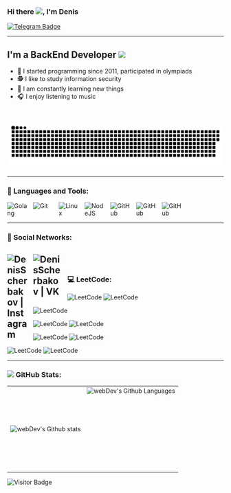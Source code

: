 ### Hi there <img src="https://media.giphy.com/media/AOXNxxIJuBQdNTBblp/giphy.gif" width="30px">, I'm Denis
[![Telegram Badge](https://img.shields.io/badge/-Write_me-blue?style=flat&logo=Telegram&logoColor=white)](https://t.me/aaapchiiiii)

---
## I'm a BackEnd Developer <img src="https://media.giphy.com/media/WUlplcMpOCEmTGBtBW/giphy.gif" width="30px">
- 💪 I started programming since 2011, participated in olympiads
- 🕵️ I like to study information security
- 🎯 I am constantly learning new things
- 🎧 I enjoy listening to music 
<br />
<p align="center">
 <img width="600" src="assets/github-snake.svg" alt="snake"/>
</p>

---
### 🧰 Languages and Tools:

<img align="left" alt="Golang" width="50px" style="padding-right:10px;" src="https://cdn.jsdelivr.net/gh/devicons/devicon/icons/go/go-original.svg" />
<img align="left" alt="Git" width="50px" style="padding-right:10px;" src="https://cdn.jsdelivr.net/gh/devicons/devicon/icons/git/git-original.svg" />
<img align="left" alt="Linux" width="50px" style="padding-right:10px;" src="https://cdn.jsdelivr.net/gh/devicons/devicon/icons/linux/linux-original.svg" />
<img align="left" alt="NodeJS" width="50px" style="padding-right:10px;" src="https://cdn.jsdelivr.net/gh/devicons/devicon/icons/nodejs/nodejs-original.svg" />
<img align="left" alt="GitHub" width="50px" style="padding-right:10px;" src="https://cdn.jsdelivr.net/gh/devicons/devicon/icons/github/github-original.svg" />
<img align="left" alt="GitHub" width="50px" style="padding-right:10px;" src="https://cdn.jsdelivr.net/gh/devicons/devicon/icons/docker/docker-original-wordmark.svg" />
<img align="left" alt="GitHub" width="50px" style="padding-right:10px;" src="https://cdn.jsdelivr.net/gh/devicons/devicon/icons/postgresql/postgresql-original-wordmark.svg" />

<br />
<br />

---
### 💬 Social Networks:

[<img align="left" alt="DenisScherbakov | Instagram" width="50px" style="padding-right:10px;" src="https://media.giphy.com/media/QWpK88H1g9PtmtQly1/giphy.gif" />][instagram]
[<img align="left" alt="DenisScherbakov | VK" width="70px" style="padding-right:10px;" src="https://media.giphy.com/media/4fGNh8cEOdGWa2hA4z/giphy.gif" />][vk]
<br />
---
### 💻 LeetCode:

![LeetCode](https://badges.peiyuan.ch/leetcode/slipneff1/name)
![LeetCode](https://badges.peiyuan.ch/leetcode/slipneff1/ranking)

![LeetCode](https://badges.peiyuan.ch/leetcode/slipneff1/submission?accepted=false&difficulty=all)

![LeetCode](https://badges.peiyuan.ch/leetcode/slipneff1/submission?accepted=true&difficulty=easy)
![LeetCode](https://badges.peiyuan.ch/leetcode/slipneff1/rate?difficulty=easy)

![LeetCode](https://badges.peiyuan.ch/leetcode/slipneff1/submission?accepted=true&difficulty=medium)
![LeetCode](https://badges.peiyuan.ch/leetcode/slipneff1/rate?difficulty=medium)

![LeetCode](https://badges.peiyuan.ch/leetcode/slipneff1/submission?accepted=true&difficulty=hard)
![LeetCode](https://badges.peiyuan.ch/leetcode/slipneff1/rate?difficulty=hard)


[instagram]: https://www.instagram.com/aaapchii/
[vk]: https://vk.com/all.aadenis
[TG]: https://t.me/aaapchiiiii

---

###  <img src="https://media.giphy.com/media/cj87CxfRtrUifF3Ryk/giphy.gif" width="30px"> GitHub Stats:

<table>
  <tr>
    <td>
      <img align="left" src="http://github-readme-streak-stats.herokuapp.com?user=Slipneff&theme=dark&background=000000" alt="webDev's Github stats" />
    </td>
    <td>
      <img height="195px" align="right" alt="webDev's Github Languages" src="https://github-readme-stats-sigma-five.vercel.app/api/top-langs/?username=Slipneff&layout=compact&theme=vision-friendly-dark" />
    </td>
  </tr>
</table>

![Visitor Badge](https://visitor-badge.laobi.icu/badge?page_id=slipneff)